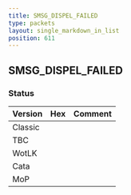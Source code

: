 ```yaml
---
title: SMSG_DISPEL_FAILED
type: packets
layout: single_markdown_in_list
position: 611
---
```


## SMSG_DISPEL_FAILED

### Status

Version    | Hex        | Comment
---------- | ---------- | ---------- 
Classic    |            |
TBC        |            |
WotLK      |            |
Cata       |            |
MoP        |            |